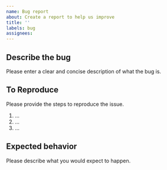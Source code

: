 ```yaml
---
name: Bug report
about: Create a report to help us improve
title: ''
labels: bug
assignees:
---
```


## Describe the bug

Please enter a clear and concise description of what the bug is.

## To Reproduce

Please provide the steps to reproduce the issue.

1. ...
2. ...
3. ...

## Expected behavior

Please describe what you would expect to happen.
